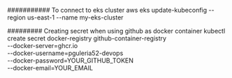 ########### To connect to eks cluster
aws eks update-kubeconfig --region us-east-1 --name my-eks-cluster

######### Creating secret when using github as docker container
kubectl create secret docker-registry github-container-registry \
  --docker-server=ghcr.io \
  --docker-username=pguleria52-devops \
  --docker-password=YOUR_GITHUB_TOKEN \
  --docker-email=YOUR_EMAIL
